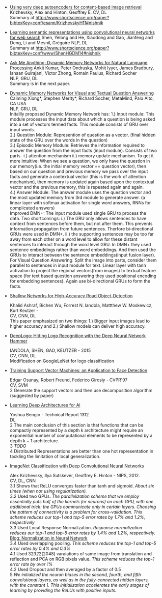 - [Using very deep autoencoders for content-based image retrieval](http://www.cs.toronto.edu/~fritz/absps/esann-deep-final.pdf)
  Krizhevsky, Alex and Hinton, Geoffrey E. 
  CV, DL <br/>
  Summary at http://www.shortscience.org/paper?bibtexKey=conf/esann/KrizhevskyH11#nishnik

- [Learning semantic representations using convolutional neural networks for web search](https://pdfs.semanticscholar.org/8478/c0f46dd30ef7f4052145983d6d315c2e1f17.pdf)
  Shen, Yelong and He, Xiaodong and Gao, Jianfeng and Deng, Li and Mesnil, Grégoire 
  NLP, DL <br/>
  Summary at http://www.shortscience.org/paper?bibtexKey=conf/www/ShenHGDM14#nishnik

- [Ask Me Anything: Dynamic Memory Networks for Natural Language Processing](https://arxiv.org/pdf/1506.07285v5.pdf)
  Ankit Kumar, Peter Ondruska, Mohit Iyyer, James Bradbury, Ishaan Gulrajani, Victor Zhong, Romain Paulus, Richard Socher <br>
  NLP, GRU, DL<br>
  Summary is in the next paper.

- [Dynamic Memory Networks for Visual and Textual Question Answering](https://arxiv.org/abs/1603.01417)
  Caiming Xiong*, Stephen Merity*, Richard Socher, MetaMind, Palo Alto, CA USA<br>
  NLP, GRU, DL<br>
  Initallly proposed Dynamic Memory Network has:
  1.) Input module: This module processes the input data about which a question is being asked into a set of vectors termed facts. This module consists of GRU over input words.<br>
  2.) Question Module: Represention of question as a vector. (final hidden state of the GRU over the words in the question)<br>
  3.) Episodic Memory Module: Retrieves the information required to answer the question from the input facts (input module). Consists of two parts- i.) attention mechanism ii.) memory update mechanism. To get it more intuitive: When we see a question, we only have the question in our memory(i.e. the initial memory vector == question vector), then based on our question and previous memory we pass over the input facts and generate a contextual vector (this is the work of attention mechanism), then memory is updated again based upon the contextual vector and the previous memory, this is repeated again and again.<br>
  4.) Answer Module: The answer module uses the question vector and the most updated memory from 3rd module to generate answer. (a linear layer with softmax activation for single word answers, RNNs for complicated answers)<br>
  Improved DMN+:
  The input module used single GRU to process the data. Two shortcomings: i.) The GRU only allows sentences to have context from sentences before them, but not after them. This prevents information propagation from future sentences. Therfore bi-directional GRUs were used in DMN+. ii.) the supporting sentences may be too far away from each other on a word level to allow for these distant sentences to interact through the word level GRU. In DMN+ they used sentence embeddings rather than word embeddings. And then used the GRUs to interact between the sentence embeddings(input fusion layer).
  For Visual Question Answering:
  Split the image into parts, consider them parallel to sentences in input module for text. Linear layer with tanh activation to project the regional vectors(from images) to textual feature space (for text based question answering they used positional encoding for embedding sentences). Again use bi-directional GRUs to form the facts.


- [Shallow Networks for High-Accuracy Road Object-Detection](https://arxiv.org/pdf/1606.01561v1.pdf)

  Khalid Ashraf, Bichen Wu, Forrest N. Iandola, Mattthew W. Moskewicz, Kurt Keutzer - <br>
  CV, CNN, DL<br>
  This paper emphasized on two things: 1.) Bigger input images lead to higher accuracy and 2.) Shallow models can deliver high accuracy.<br>

- [DeepLogo: Hitting Logo Recognition with the Deep Neural Network Hammer](https://arxiv.org/pdf/1510.02131v1.pdf)

  IANDOLA, SHEN, GAO, KEUTZER - 2015<br>
  CV, CNN, DL<br>
  Modification on GoogleLeNet for logo classification<br>

- [Training Support Vector Machines: an Application to Face Detection](http://web.mit.edu/rfreund/www/10.1.1.9.6021.pdf)

  Edgar Osunay, Robert Freund, Federico Girosiy - CVPR'97<br>
  CV, SVM<br>
  2 Generate the support vectors and then use decomposition algorithm (suggested by paper)<br>

- [Learning Deep Architectures for AI](http://papers.nips.cc/paper/4824-imagenet-classification-with-deep-convolutional-neural-networks.pdf)

  Yoshua Bengio - Technical Report 1312 <br>
  DL<br>
  2 The main conclusion of this section is that functions that can be compactly represented by a depth k architecture might require an exponential number of computational elements to be represented by a depth k − 1 architecture.<br>
  3 *TODO*<br>
  4 Distributed Representations are better than one hot representation in tackling the limitation of local generalization.<br>

- [ImageNet Classification with Deep Convolutional Neural Networks](http://papers.nips.cc/paper/4824-imagenet-classification-with-deep-convolutional-neural-networks.pdf)
  
  Alex Krizhevsky, Ilya Sutskever, Geoffrey E. Hinton - NIPS, 2012.<br>
  CV, DL, CNN<br/>
  3.1 Shows that ReLU converges faster than tanh and sigmoid. *About six times (when not using regularization).<br>*
  3.2 Used two GPUs. *The parallelization scheme that we employ essentially puts half of the kernels (or neurons) on each GPU, with one additional trick: the GPUs communicate only in certain layers. Choosing the pattern of connectivity is a problem for cross-validation. This scheme reduces our top-1 and top-5 error rates by 1.7% and 1.2%, respectively*<br>
  3.3 Used Local Response Normalization. *Response normalization reduces our top-1 and top-5 error rates by 1.4% and 1.2%, respectively.* [Blog: Normalization in Neural Network](http://yeephycho.github.io/2016/08/03/Normalizations-in-neural-networks/)<br>
  3.4 Used overlapping pooling. *This scheme reduces the top-1 and top-5 error rates by 0.4% and 0.3%*<br>
  4.1 Used 32*32*2(2048) varaiations of same image from translation and reflection and PCA on RGB pixels value. *This scheme reduces the top-1 error rate by over 1%*<br>
  4.2 Used Dropout and then averaged by a factor of 0.5<br>
  5 *We initialized the neuron biases in the second, fourth, and fifth convolutional layers, as well as in the fully-connected hidden layers, with the constant 1. This initialization accelerates the early stages of learning by providing the ReLUs with positive inputs.*<br>
  
